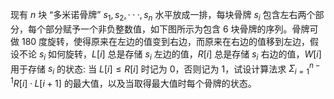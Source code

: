 现有 $n$ 块 “多米诺骨牌” $s_1, s_2, · · · , s_n$ 水平放成一排，每块骨牌 $s_i$ 包含左右两个部分，每个部分赋予一个非负整数值，如下图所示为包含 $6$ 块骨牌的序列。骨牌可做 $180$ 度旋转，使得原来在左边的值变到右边，而原来在右边的值移到左边，假设不论 $s_i$ 如何旋转，$L[i]$ 总是存储 $s_i$ 左边的值，$R[i]$ 总是存储 $s_i$ 右边的值，$W[i]$ 用于存储 $s_i$ 的状态: 当 $L[i] ≤ R[i]$ 时记为 $0$，否则记为 $1$，试设计算法求 $\Sigma_{i=1}^{n−1} R[i] · L[i + 1]$ 的最大值，以及当取得最大值时每个骨牌的状态。